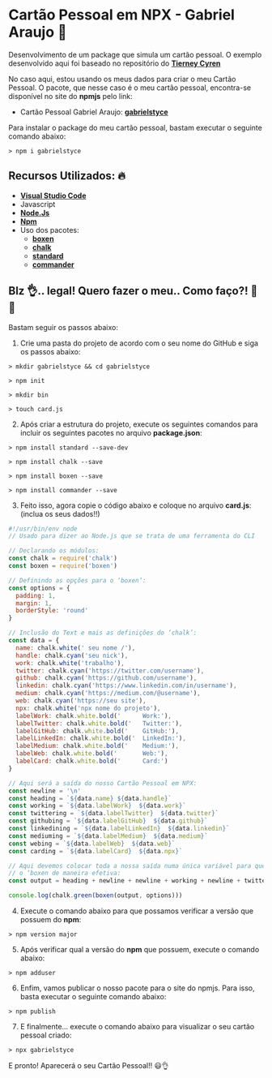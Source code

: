 # Cartão Pessoal em NPX - Gabriel Araujo :floppy_disk:

Desenvolvimento de um package que simula um cartão pessoal. O exemplo desenvolvido aqui foi baseado 
no repositório do **[Tierney Cyren](https://twitter.com/bitandbang)**

No caso aqui, estou usando os meus dados para criar o meu Cartão Pessoal. O pacote, que nesse caso é o meu cartão pessoal, encontra-se disponível no site do **npmjs** pelo link: 

- Cartão Pessoal Gabriel Araujo: **[gabrielstyce](https://www.npmjs.com/package/gabrielstyce)**

Para instalar o package do meu cartão pessoal, bastam executar o seguinte comando abaixo:

```
> npm i gabrielstyce

```

## Recursos Utilizados: :fire:

- **[Visual Studio Code](http://bit.ly/2KoflJH)**
- Javascript
- **[Node.Js](https://nodejs.org/en/)**
- **[Npm](https://www.npmjs.com/)**
- Uso dos pacotes:
    - **[boxen](https://www.npmjs.com/package/boxen)**
    - **[chalk](https://www.npmjs.com/package/chalk)**
    - **[standard](https://www.npmjs.com/package/standard)**
    - **[commander](https://www.npmjs.com/package/commander)**

## Blz :ok_hand:.. legal! Quero fazer o meu.. Como faço?! 🤔 :rocket:

Bastam seguir os passos abaixo:

1. Crie uma pasta do projeto de acordo com o seu nome do GitHub e siga os passos abaixo:

```
> mkdir gabrielstyce && cd gabrielstyce

> npm init 

> mkdir bin

> touch card.js
```

2. Após criar a estrutura do projeto, execute os seguintes comandos para incluir os seguintes pacotes no arquivo **package.json**:

```
> npm install standard --save-dev
```

```
> npm install chalk --save
```

```
> npm install boxen --save
```

```
> npm install commander --save
```

3. Feito isso, agora copie o código abaixo e coloque no arquivo **card.js**: (inclua os seus dados!!)

```js
#!/usr/bin/env node
// Usado para dizer ao Node.js que se trata de uma ferramenta do CLI

// Declarando os módulos:
const chalk = require('chalk')
const boxen = require('boxen')

// Definindo as opções para o ‘boxen’:
const options = {
  padding: 1,
  margin: 1,
  borderStyle: 'round'
}

// Inclusão do Text e mais as definições do ‘chalk’:
const data = {
  name: chalk.white(' seu nome /'),
  handle: chalk.cyan('seu nick'),
  work: chalk.white('trabalho'),
  twitter: chalk.cyan('https://twitter.com/username'),
  github: chalk.cyan('https://github.com/username'),
  linkedin: chalk.cyan('https://www.linkedin.com/in/username'),
  medium: chalk.cyan('https://medium.com/@username'),
  web: chalk.cyan('https://seu site'),
  npx: chalk.white('npx nome do projeto'),
  labelWork: chalk.white.bold('      Work:'),
  labelTwitter: chalk.white.bold('   Twitter:'),
  labelGitHub: chalk.white.bold('    GitHub:'),
  labelLinkedIn: chalk.white.bold('  LinkedIn:'),
  labelMedium: chalk.white.bold('    Medium:'),
  labelWeb: chalk.white.bold('       Web:'),
  labelCard: chalk.white.bold('      Card:')
}

// Aqui será a saída do nosso Cartão Pessoal em NPX:
const newline = '\n'
const heading = `${data.name} ${data.handle}`
const working = `${data.labelWork}  ${data.work}`
const twittering = `${data.labelTwitter}  ${data.twitter}`
const githubing = `${data.labelGitHub}  ${data.github}`
const linkedining = `${data.labelLinkedIn}  ${data.linkedin}`
const mediuming = `${data.labelMedium}  ${data.medium}`
const webing = `${data.labelWeb}  ${data.web}`
const carding = `${data.labelCard}  ${data.npx}`

// Aqui devemos colocar toda a nossa saída numa única variável para que possamos usar 
// o ‘boxen de maneira efetiva: 
const output = heading + newline + newline + working + newline + twittering + newline + githubing + newline + linkedining + newline + mediuming + newline + webing + newline + newline + carding

console.log(chalk.green(boxen(output, options)))
```

4. Execute o comando abaixo para que possamos verificar a versão que possuem do **npm**:

```
> npm version major
```

5. Após verificar qual a versão do **npm** que possuem, execute o comando abaixo:

```
> npm adduser
```

6. Enfim, vamos publicar o nosso pacote para o site do npmjs. Para isso, basta executar o seguinte comando abaixo:

```
> npm publish
```

7. E finalmente... execute o comando abaixo para visualizar o seu cartão pessoal criado:

```
> npx gabrielstyce 
```

E pronto! Aparecerá o seu Cartão Pessoal!! :smiley::ok_hand:

